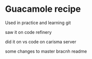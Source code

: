 # Guacamole recipe

Used in practice and learning git

saw it on code refinery

did it on vs code on carisma server

some changes to master bracnh readme
